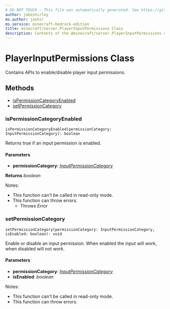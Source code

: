```yaml
---
# DO NOT TOUCH — This file was automatically generated. See https://github.com/mojang/minecraftapidocsgenerator to modify descriptions, examples, etc.
author: jakeshirley
ms.author: jashir
ms.service: minecraft-bedrock-edition
title: minecraft/server.PlayerInputPermissions Class
description: Contents of the @minecraft/server.PlayerInputPermissions class.
---
```

# PlayerInputPermissions Class

Contains APIs to enable/disable player input permissions.

## Methods
- [isPermissionCategoryEnabled](#ispermissioncategoryenabled)
- [setPermissionCategory](#setpermissioncategory)

### **isPermissionCategoryEnabled**
`
isPermissionCategoryEnabled(permissionCategory: InputPermissionCategory): boolean
`

Returns true if an input permission is enabled.

#### **Parameters**
- **permissionCategory**: [*InputPermissionCategory*](InputPermissionCategory.md)

**Returns** *boolean*
  
Notes:
- This function can't be called in read-only mode.
- This function can throw errors.
  - Throws *Error*

### **setPermissionCategory**
`
setPermissionCategory(permissionCategory: InputPermissionCategory, isEnabled: boolean): void
`

Enable or disable an input permission. When enabled the input will work, when disabled will not work.

#### **Parameters**
- **permissionCategory**: [*InputPermissionCategory*](InputPermissionCategory.md)
- **isEnabled**: *boolean*
  
Notes:
- This function can't be called in read-only mode.
- This function can throw errors.

